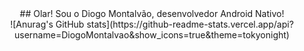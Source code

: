 <div align="center">
## Olar! Sou o Diogo Montalvão, desenvolvedor Android Nativo! 
</div>

<div align="center">
![Anurag's GitHub stats](https://github-readme-stats.vercel.app/api?username=DiogoMontalvao&show_icons=true&theme=tokyonight)
</div>

